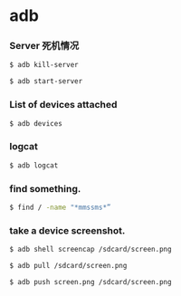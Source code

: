 
# adb

### Server 死机情况

```bash
$ adb kill-server
```

```bash
$ adb start-server
```

### List of devices attached

```bash
$ adb devices
```

### logcat

```bash
$ adb logcat
```

### find something.

```bash
$ find / -name "*mmssms*”
```

### take a device screenshot.

```bash
$ adb shell screencap /sdcard/screen.png
```

```bash
$ adb pull /sdcard/screen.png
```

```bash
$ adb push screen.png /sdcard/screen.png
```

